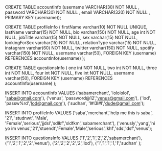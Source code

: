 CREATE TABLE accountInfo (username VARCHAR(30) NOT NULL , password VARCHAR(30) NOT NULL , email VARCHAR(320) NOT NULL , PRIMARY KEY (username));

CREATE TABLE profileInfo (
    firstName varchar(10) NOT NULL UNIQUE,
    lastName varchar(15) NOT NULL,
	bio varchar(150) NOT NULL,
	age int NOT NULL,
	jobTitle varchar(15) NOT NULL,
	sex varchar(15) NOT NULL,
	lookingForSex varchar(15) NOT NULL,
    relationType varchar(15) NOT NULL,
	instagram varchar(60) NOT NULL,
	twitter varchar(150) NOT NULL,
	spotify varchar(150) NOT NULL,
    username varchar(50),
    FOREIGN KEY (username) REFERENCES accountInfo(username)
);




CREATE TABLE questionsInfo (
    one int NOT NULL,
    two int NOT NULL,
    three int NOT NULL,
    four int NOT NULL,
    five int NOT NULL,
    username varchar(50),
 	FOREIGN KEY (username) REFERENCES accountInfo(username)
);



INSERT INTO accountInfo VALUES ('sabamerchant', 'lolololol', 'saba@gmail.com'), ('venus', 'password@12','venus@gmail.com'), ('lod', 'passw%rd','lod@gmail.com'), ('sudhan', 'l#l3l#l','dude@gmail.com');

INSERT INTO profileInfo VALUES ('saba','merchant','help me this is saba', '21', 'studnwt', 'Male', 'Female','serious','jjdsl','sdlkf','sldfkm','sabamerchant'), ('venusly','yang','hi yo im venus','21','stuendt','Female','Male','serious','khf','sds','dsf','venus');

INSERT INTO questionsInfo VALUES ('1','2','1','2','2','sabamerchant'), ('1','2','1','2','2','venus'), ('2','2','2','2','2','lod'), ('1','1','1','1,'1','sudhan' );
